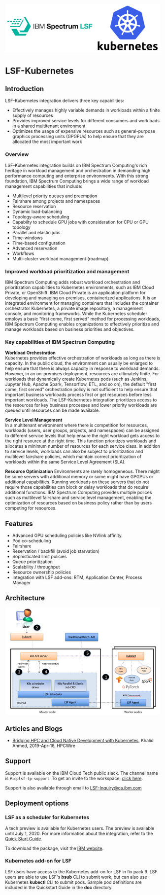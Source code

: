 
![Logos](doc/images/k8s-lsf-logos.png)

# LSF-Kubernetes

## Introduction
LSF-Kubernetes integration delivers three key capabilities:
* Effectively manages highly variable demands in workloads within a finite supply of resources
* Provides improved service levels for different consumers and workloads in a shared multitenant environment
* Optimizes the usage of expensive resources such as general-purpose graphics processing units (GPGPUs) to help ensure that they are allocated the most important work

### Overview
LSF-Kubernetes integration builds on IBM Spectrum Computing's rich heritage in workload management and orchestration in demanding high performance computing and enterprise environments. With this strong foundation, IBM Spectrum Computing brings a wide range of workload management capabilities that include:
* Multilevel priority queues and preemption
* Fairshare among projects and namespaces
* Resource reservation
* Dynamic load-balancing
* Topology-aware scheduling
* Capabilty to schedule GPU jobs with consideration for CPU or GPU topology
* Parallel and elastic jobs
* Time-windows
* Time-based configuration
* Advanced reservation
* Workflows
* Multi-cluster workload management (roadmap)

### Improved workload prioritization and management
IBM Spectrum Computing adds robust workload orchestration and prioritization capabilities to Kubernetes environments, such as IBM Cloud Private, or OpenShift. IBM Cloud Private is an application platform for developing and managing on-premises, containerized applications. It is an integrated environment for managing containers that includes the container orchestrator Kubernetes, a private image repository, a management console, and monitoring frameworks.
While the Kubernetes scheduler employs a basic “first come, first served" method for processing workloads, IBM Spectrum Computing enables organizations to effectively prioritize and manage workloads based on business priorities and objectives. 

### Key capabilities of IBM Spectrum Computing
**Workload Orchestration**  
Kubernetes provides effective orchestration of workloads as long as there is capacity. In the public cloud, the environment can usually be enlarged to help ensure that there is always capacity in response to workload demands. However, in an on-premises deployment, resources are ultimately finite. For workloads that dynamically create Kubernetes pods (such as Jenkins, Jupyter Hub, Apache Spark, Tensorflow, ETL, and so on), the default "first come, first served" orchestration policy is not sufficient to help ensure that important business workloads process first or get resources before less important workloads.  The LSF-Kubernetes integration prioritizes access to the resources for key business processes and lower priority workloads are queued until resources can be made available.

**Service Level Management**  
In a multitenant environment where there is competition for resources, workloads (users, user groups, projects, and namespaces) can be assigned to different service levels that help ensure the right workload gets access to the right resource at the right time. This function prioritizes workloads and allocates a minimum number of resources for each service class. In addition to service levels, workloads can also be subject to prioritization and multilevel fairshare policies, which maintain correct prioritization of workloads within the same Service Level Agreement (SLA). 

**Resource Optimization**
Environments are rarely homogeneous. There might be some servers with additional memory or some might have GPGPUs or additional capabilities. Running workloads on these servers that do not require those capabilities can block or delay workloads that do require additional functions. IBM Spectrum Computing provides multiple polices such as multilevel fairshare and service level management, enabling the optimization of resources based on business policy rather than by users competing for resources.

## Features
- Advanced GPU scheduling policies like NVlink affinity.
- Pod co-scheduling
- Fairshare
- Reservation / backfill (avoid job starvation)
- Sophisticated limit policies
- Queue prioritization
- Scalability / throughput
- Resource ownership policies
- Integration with LSF add-ons: RTM, Application Center, Process Manager

## Architecture

![Architecture](doc/images/arch2.png)

## Articles and Blogs

- [Bridging HPC and Cloud Native Development with Kubernetes](https://www.hpcwire.com/solution_content/ibm/cross-industry/bridging-hpc-and-cloud-native-development-with-kubernetes/), Khalid Ahmed, 2019-Apr-16, HPCWire

## Support

Support is available on the IBM Cloud Tech public slack.  The channel name is `#icplsf-tp-support`.  To get an invite to the workspace, [click here](http://ibm.biz/BdsHmN).

Support is also available through email to LSF-Inquiry@ca.ibm.com

## Deployment options

### LSF as a scheduler for Kubernetes

A tech preview is available for Kubernetes users. The preview is available until July 1, 2020. For more information about the integration, refer to the [Quick Start Guide](https://github.com/IBMSpectrumComputing/lsf-kubernetes/blob/master/doc/IBM_Spectrum_Computing_Cloud_Pak_Quickstart_Guide.pdf).

To download the package, visit the [IBM website](https://epwt-www.mybluemix.net/software/support/trial/cst/welcomepage.wss?siteId=663&tabId=1346&w=1&p=1).

### Kubernetes add-on for LSF

LSF users have access to the Kubernetes add-on for LSF in fix pack 9.  LSF users are able to use LSF's **bsub** CLI to submit work, but can also use Kubernetes **kubectl** CLI to submit pods.  Sample pod definitions are included in the Quickstart Guide in the **doc** directory.


